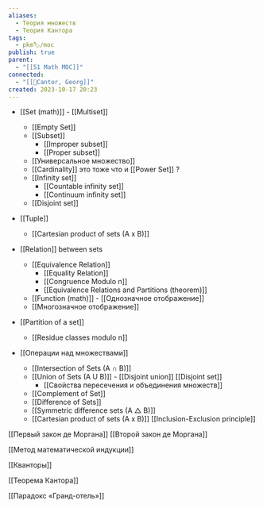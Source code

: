 ```yaml
---
aliases:
  - Теория множеств
  - Теория Кантора
tags:
  - pkm🏷/moc
publish: true
parent:
  - "[[51 Math MOC]]"
connected:
  - "[[👤Cantor, Georg]]"
created: 2023-10-17 20:23
---
```

- [[Set (math)]] - [[Multiset]]
	- [[Empty Set]]
	- [[Subset]]
		- [[Improper subset]]
		- [[Proper subset]]
	- [[Универсальное множество]]
	- [[Cardinality]]  это тоже что и  [[Power Set]] ?
	- [[Infinity set]]
		- [[Countable infinity set]]
		- [[Continuum infinity set]]
	- [[Disjoint set]]
- [[Tuple]]
	- [[Cartesian product of sets (A x B)]]
- [[Relation]] between sets
	- [[Equivalence Relation]]
		- [[Equality Relation]]
		- [[Congruence Modulo n]]
		- [[Equivalence Relations and Partitions (theorem)]]
	- [[Function (math)]] - [[Однозначное отображение]]
	- [[Многозначное отображение]]



- [[Partition of a set]]
	- [[Residue classes modulo n]]


- [[Операции над множествами]]
	- [[Intersection of Sets (A ∩ B)]]
	- [[Union of Sets (A U B)]]  - [[Disjoint union]]  [[Disjoint set]]
		- [[Свойства пересечения и объединения множеств]]
	- [[Complement of Set]]
	- [[Difference of Sets]]
	- [[Symmetric difference sets (A △ B)]]
	- [[Cartesian product of sets (A x B)]]
[[Inclusion-Exclusion principle]]


[[Первый закон де Моргана]]
[[Второй закон де Моргана]]


[[Метод математической индукции]]

[[Кванторы]]





[[Теорема Кантора]]

[[Парадокс «Гранд-отель»]]